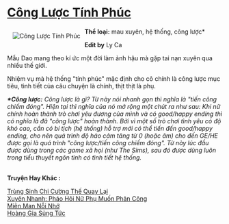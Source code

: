 <a href="https://utruyen.com/truyen/cong-luoc-tinh-phuc/17010/" title="Công Lược Tính Phúc"><h1>Công Lược Tính Phúc</h1></a><div style="display:table"><img align="right" style="float: left; padding: 10px;" src="https://utruyen.com/images/story/200x260/cong-luoc-tinh-phuc.jpg" alt="Công Lược Tính Phúc"><b>Thể loại:</b> mau xuyên, hệ thống, công lược*<p></p><b>Edit by</b> Ly Ca<p></p>Mẫu Dao mang theo kí ức một đời làm ảnh hậu mà gặp tai nạn xuyên qua nhiều thế giới.<p></p>Nhiệm vụ mà hệ thống "tính phúc" mặc định cho cô chính là công lược mục tiêu, tình tiết của câu chuyện là chính, thịt thịt là phụ.<p></p><b><i>*Công lược:</i></b><i> Công lược là gì? Từ này nói nhanh gọn thì nghĩa là "tiến công chiếm đóng". Hiện tại thì nghĩa của nó mở rộng một chút ra như sau: Khi nữ chính hoàn thành trò chơi yêu đương của mình và có good/happy ending thì có nghĩa là đã "công lược" hoàn thành. Bởi vì một số trò chơi tình yêu có độ khó cao, cần có bí tịch (hệ thống) hỗ trợ mới có thể tiến đến good/happy ending, cho nên quá trình độ hảo cảm tăng từ 0 (hoặc âm) cho đến GE/HE được gọi là quá trình "công lược/tiến công chiếm đóng". Từ này lúc đầu được dùng trong các game xã họi (như The Sims), sau đó được dùng luôn trong tiểu thuyết ngôn tình có tình tiết hệ thống.</i></div><p><br><b>Truyện Hay Khác :</b></p><a href="https://utruyen.com/truyen/trung-sinh-chi-cuong-the-quay-lai/16982/" alt="Trùng Sinh Chi Cường Thế Quay Lại">Trùng Sinh Chi Cường Thế Quay Lại</a><br/><a href="https://github.com/quanluxury/ngontinhhot/tree/master/truyenhay/19273/" alt="Xuyên Nhanh: Pháo Hôi Nữ Phụ Muốn Phản Công">Xuyên Nhanh: Pháo Hôi Nữ Phụ Muốn Phản Công</a><br/><a href="https://github.com/quanluxury/ngontinhhot/tree/master/truyenhay/20021/" alt="Miên Man Nỗi Nhớ">Miên Man Nỗi Nhớ</a><br/><a href="https://github.com/quanluxury/ngontinhhot/tree/master/truyenhay/17333/" alt="Hoàng Gia Sủng Tức">Hoàng Gia Sủng Tức</a><br/>